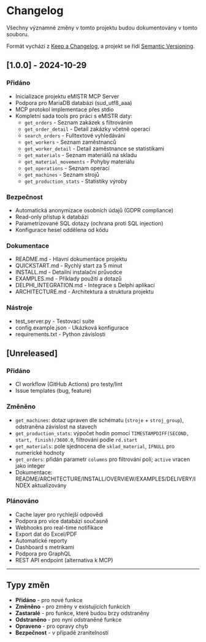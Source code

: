 # Changelog

Všechny významné změny v tomto projektu budou dokumentovány v tomto souboru.

Formát vychází z [Keep a Changelog](https://keepachangelog.com/cs/1.0.0/),
a projekt se řídí [Semantic Versioning](https://semver.org/spec/v2.0.0.html).

## [1.0.0] - 2024-10-29

### Přidáno
- Inicializace projektu eMISTR MCP Server
- Podpora pro MariaDB databázi (sud_utf8_aaa)
- MCP protokol implementace přes stdio
- Kompletní sada tools pro práci s eMISTR daty:
  - `get_orders` - Seznam zakázek s filtrováním
  - `get_order_detail` - Detail zakázky včetně operací
  - `search_orders` - Fulltextové vyhledávání
  - `get_workers` - Seznam zaměstnanců
  - `get_worker_detail` - Detail zaměstnance se statistikami
  - `get_materials` - Seznam materiálů na skladu
  - `get_material_movements` - Pohyby materiálu
  - `get_operations` - Seznam operací
  - `get_machines` - Seznam strojů
  - `get_production_stats` - Statistiky výroby

### Bezpečnost
- Automatická anonymizace osobních údajů (GDPR compliance)
- Read-only přístup k databázi
- Parametrizované SQL dotazy (ochrana proti SQL injection)
- Konfigurace hesel oddělena od kódu

### Dokumentace
- README.md - Hlavní dokumentace projektu
- QUICKSTART.md - Rychlý start za 5 minut
- INSTALL.md - Detailní instalační průvodce
- EXAMPLES.md - Příklady použití a dotazů
- DELPHI_INTEGRATION.md - Integrace s Delphi aplikací
- ARCHITECTURE.md - Architektura a struktura projektu

### Nástroje
- test_server.py - Testovací suite
- config.example.json - Ukázková konfigurace
- requirements.txt - Python závislosti

## [Unreleased]

### Přidáno
- CI workflow (GitHub Actions) pro testy/lint
- Issue templates (bug, feature)

### Změněno
- `get_machines`: dotaz upraven dle schématu (`stroje` + `stroj_group`), odstraněna závislost na stavech
- `get_production_stats`: výpočet hodin pomocí `TIMESTAMPDIFF(SECOND, start, finish)/3600.0`, filtrování podle `rd.start`
- `get_materials`: pole sjednocena dle `sklad_material`, `IFNULL` pro numerické hodnoty
- `get_orders`: přidán parametr `columns` pro filtrování polí; `active` vracen jako integer
- Dokumentace: README/ARCHITECTURE/INSTALL/OVERVIEW/EXAMPLES/DELIVERY/INDEX aktualizovány

### Plánováno
- Cache layer pro rychlejší odpovědi
- Podpora pro více databází současně
- Webhooks pro real-time notifikace
- Export dat do Excel/PDF
- Automatické reporty
- Dashboard s metrikami
- Podpora pro GraphQL
- REST API endpoint (alternativa k MCP)

---

## Typy změn

- **Přidáno** - pro nové funkce
- **Změněno** - pro změny v existujících funkcích
- **Zastaralé** - pro funkce, které budou brzy odstraněny
- **Odstraněno** - pro nyní odstraněné funkce
- **Opraveno** - pro opravy chyb
- **Bezpečnost** - v případě zranitelností
